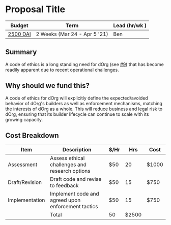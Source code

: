 # Proposal Title

| Budget | Term | Lead (hr/wk ) |
|-|-|-|
| [2500 DAI](https://docs.google.com/spreadsheets/d/1mwYhzTNXSytzVtACZLu1V_EVTfjPKhGfHu-KhnBFESk/edit#gid=1121144772) | 2 Weeks (Mar 24 - Apr 5 '21) | Ben |

## Summary

A code of ethics is a long standing need for dOrg (see [#9](https://github.com/dOrgTech/Ops/issues/9)) that has become readily apparent due to recent operational challenges.

## Why should we fund this?

A code of ethics for dOrg will explicitly define the expected/avoided behavior of dOrg's builders as well as enforcement mechanisms, matching the interests of dOrg as a whole.
This will reduce business and legal risk to dOrg, ensuring that its builder lifecycle can continue to scale with its growing capacity.

## Cost Breakdown

| Item | Description | $/Hr | Hrs | Cost |
|-|-|-|-|-|
| Assessment | Assess ethical challenges and research options | $50 | 20 | $1000 |
| Draft/Revision | Draft code and revise to feedback | $50 | 15 | $750 |
| Implementation | Implement code and agreed upon enforcement tactics | $50 | 15 | $750 |
| | Total | 50 | $2500 |